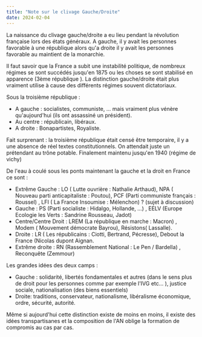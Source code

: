 ```yaml
---
title: "Note sur le clivage Gauche/Droite"
date: 2024-02-04
---
```


La naissance du clivage gauche/droite a eu lieu pendant la révolution française lors des états généraux. A gauche, il y avait les personnes favorable à une république alors qu'a droite il y avait les personnes favorable au maintient de la monarchie.

Il faut savoir que la France a subit une instabilité politique, de nombreux régimes se sont succédés jusqu'en 1875 ou les choses se sont stabilisé en apparence (3ème république ). La distinction gauche/droite était plus vraiment utilise à cause des différents régimes souvent dictatoriaux.

Sous la troisième république : 
- A gauche : socialistes, communiste, ... mais vraiment plus vénère qu'aujourd'hui (ils ont assassiné un président).
- Au centre : républicain, libéraux.
- A droite : Bonapartistes, Royaliste.

Fait surprenant : la troisième république était censé être temporaire, il y a une absence de réel textes constitutionnels. On attendait juste un prétendant au trône potable. Finalement maintenu jusqu'en 1940 (régime de vichy)

De l'eau à coulé sous les ponts maintenant la gauche et la droit en France ce sont :
- Extrême Gauche : LO ( Lutte ouvrière : Nathalie Arthaud), NPA ( Nouveau parti anticapitaliste : Poutou), PCF (Parti communiste français : Roussel) , LFI ( La France Insoumise : Mélenchon) ? (sujet à discussion)
- Gauche : PS (Parti socialiste : Hidalgo, Hollande, ...) , EELV (Europe Ecologie les Verts : Sandrine Rousseau, Jadot)
- Centre/Centre Droit : LREM (La république en marche : Macron) , Modem ( Mouvement démocrate Bayrou), Résistons( Lassalle).
- Droite : LR ( Les républicains : Ciotti, Bertrand, Pécresse), Debout la France (Nicolas dupont Aignan.
- Extrême droite : RN (Rassemblement National : Le Pen / Bardella) , Reconquête (Zemmour) 

Les grandes idées des deux camps :
- Gauche : solidarité, libertés fondamentales et autres (dans le sens plus de droit pour les personnes comme par exemple l'IVG etc... ), justice sociale, nationalisation (des biens essentiels)
- Droite: traditions, conservateur, nationalisme, libéralisme économique, ordre, sécurité, autorité.

Même si aujourd'hui cette distinction existe de moins en moins, il existe des idées transpartisanes et la composition de l'AN oblige la formation de compromis au cas par cas.  
